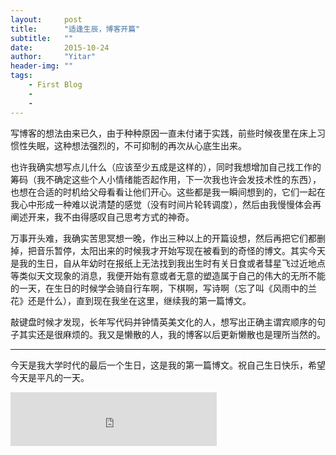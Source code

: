 ```yaml
---
layout:     post
title:      "适逢生辰，博客开篇"
subtitle:   ""
date:       2015-10-24
author:     "Yitar"
header-img: ""
tags:
    - First Blog
    -
    -
---
```



写博客的想法由来已久，由于种种原因一直未付诸于实践，前些时候夜里在床上习惯性失眠，这种想法强烈的，不可抑制的再次从心底生出来。

也许我确实想写点儿什么（应该至少五成是这样的），同时我想增加自己找工作的筹码（我不确定这些个人小情绪能否起作用，下一次我也许会发技术性的东西），也想在合适的时机给父母看看让他们开心。这些都是我一瞬间想到的，它们一起在我心中形成一种难以说清楚的感觉（没有时间片轮转调度），然后由我慢慢体会再阐述开来，我不由得感叹自己思考方式的神奇。

万事开头难，我确实苦思冥想一晚，作出三种以上的开篇设想，然后再把它们都删掉，把音乐暂停，太阳出来的时候我才开始写现在被看到的奇怪的博文。其实今天是我的生日，自从年幼时在报纸上无法找到我出生时有关日食或者彗星飞过近地点等类似天文现象的消息，我便开始有意或者无意的塑造属于自己的伟大的无所不能的一天，在生日的时候学会骑自行车啊，下棋啊，写诗啊（忘了叫《风雨中的兰花》还是什么），直到现在我坐在这里，继续我的第一篇博文。

敲键盘时候才发现，长年写代码并钟情英美文化的人，想写出正确主谓宾顺序的句子其实还是很麻烦的。我又是懒散的人，我的博客以后更新懒散也是理所当然的。

---
今天是我大学时代的最后一个生日，这是我的第一篇博文。祝自己生日快乐，希望今天是平凡的一天。

<iframe frameborder="no" border="0" marginwidth="0" marginheight="0" width="330" height="86" src="https://music.163.com/outchain/player?type=2&id=18616672&auto=1&height=66"></iframe>

